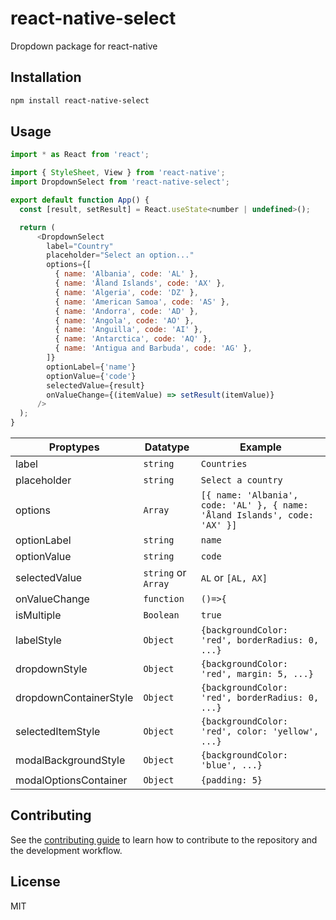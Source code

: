# react-native-select

Dropdown package for react-native

## Installation

```sh
npm install react-native-select
```

## Usage

```js
import * as React from 'react';

import { StyleSheet, View } from 'react-native';
import DropdownSelect from 'react-native-select';

export default function App() {
  const [result, setResult] = React.useState<number | undefined>();

  return (
      <DropdownSelect
        label="Country"
        placeholder="Select an option..."
        options={[
          { name: 'Albania', code: 'AL' },
          { name: 'Åland Islands', code: 'AX' },
          { name: 'Algeria', code: 'DZ' },
          { name: 'American Samoa', code: 'AS' },
          { name: 'Andorra', code: 'AD' },
          { name: 'Angola', code: 'AO' },
          { name: 'Anguilla', code: 'AI' },
          { name: 'Antarctica', code: 'AQ' },
          { name: 'Antigua and Barbuda', code: 'AG' },
        ]}
        optionLabel={'name'}
        optionValue={'code'}
        selectedValue={result}
        onValueChange={(itemValue) => setResult(itemValue)}
      />
  );
}
```

| Proptypes              | Datatype            | Example                                          |
| ---------------------- | ------------------- | ------------------------------------------------ |
| label                  | `string`            | `Countries`                                      |
| placeholder            | `string`            | `Select a country`                               |
| options                | `Array`             | `[{ name: 'Albania', code: 'AL' }, { name: 'Åland Islands', code: 'AX' }]` |
| optionLabel            | `string`            | `name`                                           |
| optionValue            | `string`            | `code`                                           |
| selectedValue          | `string` or `Array` | `AL` or `[AL, AX]`                               |
| onValueChange          | `function`          | `()=>{`                                          |
| isMultiple             | `Boolean`           | `true`                                           |
| labelStyle             | `Object`            | `{backgroundColor: 'red', borderRadius: 0, ...}` |
| dropdownStyle          | `Object`            | `{backgroundColor: 'red', margin: 5, ...}`       |
| dropdownContainerStyle | `Object`            | `{backgroundColor: 'red', borderRadius: 0, ...}` |
| selectedItemStyle      | `Object`            | `{backgroundColor: 'red', color: 'yellow', ...}` |
| modalBackgroundStyle   | `Object`            | `{backgroundColor: 'blue', ...}`                 |
| modalOptionsContainer  | `Object`            | `{padding: 5}`                                   |

## Contributing

See the [contributing guide](CONTRIBUTING.md) to learn how to contribute to the repository and the development workflow.

## License

MIT
